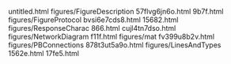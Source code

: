 untitled.html
figures/FigureDescription
57flvg6jn6o.html
9b7f.html
figures/FigureProtocol
bvsi6e7cds8.html
15682.html
figures/ResponseCharac
866.html
cujl4tn7dso.html
figures/NetworkDiagram
f11f.html
figures/mat
fv399u8b2v.html
figures/PBConnections
878t3ut5a9o.html
figures/LinesAndTypes
1562e.html
17fe5.html